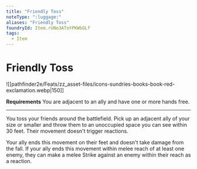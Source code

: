 ```yaml
---
title: "Friendly Toss"
noteType: ":luggage:"
aliases: "Friendly Toss"
foundryId: Item.rUNo3AToYPKWbGLf
tags:
  - Item
---
```


# Friendly Toss
![[pathfinder2e/Feats/zz_asset-files/icons-sundries-books-book-red-exclamation.webp|150]]

**Requirements** You are adjacent to an ally and have one or more hands free.

* * *

You toss your friends around the battlefield. Pick up an adjacent ally of your size or smaller and throw them to an unoccupied space you can see within 30 feet. Their movement doesn't trigger reactions.

Your ally ends this movement on their feet and doesn't take damage from the fall. If your ally ends this movement within melee reach of at least one enemy, they can make a melee Strike against an enemy within their reach as a reaction.

